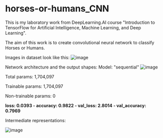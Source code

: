 # horses-or-humans_CNN
This is my laboratory work from DeepLearning.AI course "Introduction to TensorFlow for Artificial Intelligence, Machine Learning, and Deep Learning".

The aim of this work is to create convolutional neural network to classify Horses or Humans.


Images in dataset look like this:
![image](https://github.com/HelenLit/horses-or-humans_CNN/assets/108334668/ef9fe15c-5e0f-4a06-851d-c74dca59f21a)


Network architecture and the output shapes:
Model: "sequential"
![image](https://github.com/HelenLit/horses-or-humans_CNN/assets/108334668/ae50ece0-1643-4945-8304-bf823b4b15c1)

Total params: 1,704,097

Trainable params: 1,704,097

Non-trainable params: 0


**loss: 0.0393 - accuracy: 0.9822 - val_loss: 2.8014 - val_accuracy: 0.7969**

Intermediate representations:

![image](https://github.com/HelenLit/horses-or-humans_CNN/assets/108334668/800f02dc-e1f6-4353-ba33-30a09558f761)


